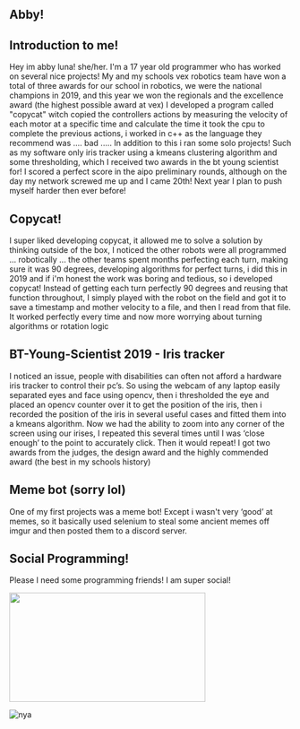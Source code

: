 <!--
**61x6ex6fx6ex79x6dx6fx75x73/61x6ex6fx6ex79x6dx6fx75x73** is a ✨ _special_ ✨ repository because its `README.md` (this file) appears on your GitHub profile.

Here are some ideas to get you started:

- 🔭 I’m currently working on ...
- 🌱 I’m currently learning ...
- 👯 I’m looking to collaborate on ...
- 🤔 I’m looking for help with ...
- 💬 Ask me about ...
- 📫 How to reach me: ...
- 😄 Pronouns: ...
- ⚡ Fun fact: ...
-->
## Abby!

## Introduction to me!
Hey im abby luna! she/her. I'm a 17 year old programmer who has worked on several nice projects! My and my schools vex robotics team have won a total of three awards for our school in robotics, we were the national champions in 2019, and this year we won the regionals and the excellence award (the highest possible award at vex) I developed a program called "copycat" witch copied the controllers actions by measuring the velocity of each motor at a specific time and calculate the time it took the cpu to complete the previous actions, i worked in c++ as the language they recommend was .... bad .....
In addition to this i ran some solo projects! Such as my software only iris tracker using a kmeans clustering algorithm and some thresholding, which I received two awards in the bt young scientist for!
I scored a perfect score in the aipo preliminary rounds, although on the day my network screwed me up and I came 20th!
Next year I plan to push myself harder then ever before!

## Copycat!

I super liked developing copycat, it allowed me to solve a solution by thinking outside of the box, I noticed the other robots were all programmed … robotically ... the other teams spent months perfecting each turn, making sure it was 90 degrees, developing algorithms for perfect turns, i did this in 2019 and if i'm honest the work was boring and tedious, so i developed copycat! Instead of getting each turn perfectly 90 degrees and reusing that function throughout, I simply played with the robot on the field and got it to save a timestamp and mother velocity to a file, and then I read from that file. It worked perfectly every time and now more worrying about turning algorithms or rotation logic 

## BT-Young-Scientist 2019 - Iris tracker

I noticed an issue, people with disabilities can often not afford a hardware iris tracker to control their pc’s. So using the webcam of any laptop easily separated eyes and face using opencv, then i thresholded the eye and placed an opencv counter over it to get the position of the iris, then i recorded the position of the iris in several useful cases and fitted them into a kmeans algorithm. Now we had the ability to zoom into any corner of the screen using our irises, I repeated this several times until I was ‘close enough’ to the point to accurately click. Then it would repeat! I got two awards from the judges, the design award and the highly commended award (the best in my schools history) 

## Meme bot (sorry lol)

One of my first projects was a meme bot! Except i wasn't very ‘good’ at memes, so it basically used selenium to steal some ancient memes off imgur and then posted them to a discord server. 

## Social Programming! 

Please I need some programming friends! I am super social! 


<span>
  <a href="https://github.com/61x6ex6fx6ex79x6dx6fx75x73">
    <img src="https://github-readme-stats.vercel.app/api/top-langs/?username=61x6ex6fx6ex79x6dx6fx75x73&layout=compact" width="350" height="195" />
  </a>
</span>

![nya](https://cdn.discordapp.com/emojis/792370912351223818.png?v=1)
